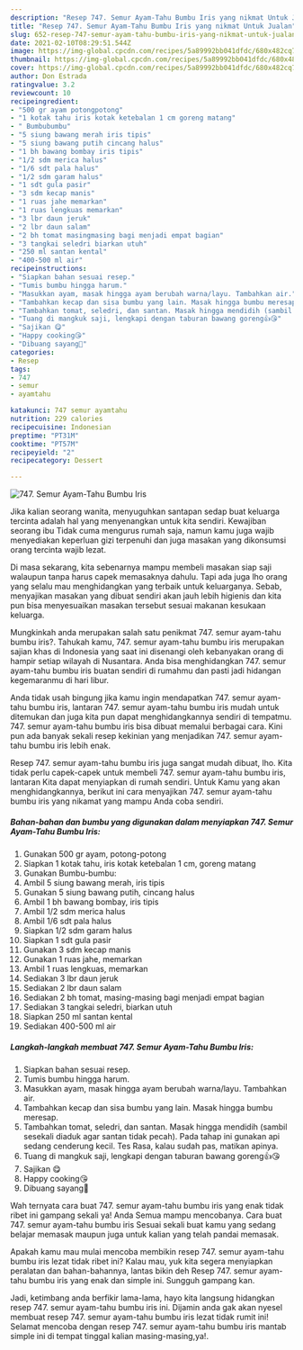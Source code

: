 ```yaml
---
description: "Resep 747. Semur Ayam-Tahu Bumbu Iris yang nikmat Untuk Jualan"
title: "Resep 747. Semur Ayam-Tahu Bumbu Iris yang nikmat Untuk Jualan"
slug: 652-resep-747-semur-ayam-tahu-bumbu-iris-yang-nikmat-untuk-jualan
date: 2021-02-10T08:29:51.544Z
image: https://img-global.cpcdn.com/recipes/5a89992bb041dfdc/680x482cq70/747-semur-ayam-tahu-bumbu-iris-foto-resep-utama.jpg
thumbnail: https://img-global.cpcdn.com/recipes/5a89992bb041dfdc/680x482cq70/747-semur-ayam-tahu-bumbu-iris-foto-resep-utama.jpg
cover: https://img-global.cpcdn.com/recipes/5a89992bb041dfdc/680x482cq70/747-semur-ayam-tahu-bumbu-iris-foto-resep-utama.jpg
author: Don Estrada
ratingvalue: 3.2
reviewcount: 10
recipeingredient:
- "500 gr ayam potongpotong"
- "1 kotak tahu iris kotak ketebalan 1 cm goreng matang"
- " Bumbubumbu"
- "5 siung bawang merah iris tipis"
- "5 siung bawang putih cincang halus"
- "1 bh bawang bombay iris tipis"
- "1/2 sdm merica halus"
- "1/6 sdt pala halus"
- "1/2 sdm garam halus"
- "1 sdt gula pasir"
- "3 sdm kecap manis"
- "1 ruas jahe memarkan"
- "1 ruas lengkuas memarkan"
- "3 lbr daun jeruk"
- "2 lbr daun salam"
- "2 bh tomat masingmasing bagi menjadi empat bagian"
- "3 tangkai seledri biarkan utuh"
- "250 ml santan kental"
- "400-500 ml air"
recipeinstructions:
- "Siapkan bahan sesuai resep."
- "Tumis bumbu hingga harum."
- "Masukkan ayam, masak hingga ayam berubah warna/layu. Tambahkan air."
- "Tambahkan kecap dan sisa bumbu yang lain. Masak hingga bumbu meresap."
- "Tambahkan tomat, seledri, dan santan. Masak hingga mendidih (sambil sesekali diaduk agar santan tidak pecah). Pada tahap ini gunakan api sedang cenderung kecil. Tes Rasa, kalau sudah pas, matikan apinya."
- "Tuang di mangkuk saji, lengkapi dengan taburan bawang goreng👍😘"
- "Sajikan 😋"
- "Happy cooking😘"
- "Dibuang sayang🥰"
categories:
- Resep
tags:
- 747
- semur
- ayamtahu

katakunci: 747 semur ayamtahu 
nutrition: 229 calories
recipecuisine: Indonesian
preptime: "PT31M"
cooktime: "PT57M"
recipeyield: "2"
recipecategory: Dessert

---
```



![747. Semur Ayam-Tahu Bumbu Iris](https://img-global.cpcdn.com/recipes/5a89992bb041dfdc/680x482cq70/747-semur-ayam-tahu-bumbu-iris-foto-resep-utama.jpg)

Jika kalian seorang wanita, menyuguhkan santapan sedap buat keluarga tercinta adalah hal yang menyenangkan untuk kita sendiri. Kewajiban seorang ibu Tidak cuma mengurus rumah saja, namun kamu juga wajib menyediakan keperluan gizi terpenuhi dan juga masakan yang dikonsumsi orang tercinta wajib lezat.

Di masa  sekarang, kita sebenarnya mampu membeli masakan siap saji walaupun tanpa harus capek memasaknya dahulu. Tapi ada juga lho orang yang selalu mau menghidangkan yang terbaik untuk keluarganya. Sebab, menyajikan masakan yang dibuat sendiri akan jauh lebih higienis dan kita pun bisa menyesuaikan masakan tersebut sesuai makanan kesukaan keluarga. 



Mungkinkah anda merupakan salah satu penikmat 747. semur ayam-tahu bumbu iris?. Tahukah kamu, 747. semur ayam-tahu bumbu iris merupakan sajian khas di Indonesia yang saat ini disenangi oleh kebanyakan orang di hampir setiap wilayah di Nusantara. Anda bisa menghidangkan 747. semur ayam-tahu bumbu iris buatan sendiri di rumahmu dan pasti jadi hidangan kegemaranmu di hari libur.

Anda tidak usah bingung jika kamu ingin mendapatkan 747. semur ayam-tahu bumbu iris, lantaran 747. semur ayam-tahu bumbu iris mudah untuk ditemukan dan juga kita pun dapat menghidangkannya sendiri di tempatmu. 747. semur ayam-tahu bumbu iris bisa dibuat memalui berbagai cara. Kini pun ada banyak sekali resep kekinian yang menjadikan 747. semur ayam-tahu bumbu iris lebih enak.

Resep 747. semur ayam-tahu bumbu iris juga sangat mudah dibuat, lho. Kita tidak perlu capek-capek untuk membeli 747. semur ayam-tahu bumbu iris, lantaran Kita dapat menyiapkan di rumah sendiri. Untuk Kamu yang akan menghidangkannya, berikut ini cara menyajikan 747. semur ayam-tahu bumbu iris yang nikamat yang mampu Anda coba sendiri.

<!--inarticleads1-->

##### Bahan-bahan dan bumbu yang digunakan dalam menyiapkan 747. Semur Ayam-Tahu Bumbu Iris:

1. Gunakan 500 gr ayam, potong-potong
1. Siapkan 1 kotak tahu, iris kotak ketebalan 1 cm, goreng matang
1. Gunakan  Bumbu-bumbu:
1. Ambil 5 siung bawang merah, iris tipis
1. Gunakan 5 siung bawang putih, cincang halus
1. Ambil 1 bh bawang bombay, iris tipis
1. Ambil 1/2 sdm merica halus
1. Ambil 1/6 sdt pala halus
1. Siapkan 1/2 sdm garam halus
1. Siapkan 1 sdt gula pasir
1. Gunakan 3 sdm kecap manis
1. Gunakan 1 ruas jahe, memarkan
1. Ambil 1 ruas lengkuas, memarkan
1. Sediakan 3 lbr daun jeruk
1. Sediakan 2 lbr daun salam
1. Sediakan 2 bh tomat, masing-masing bagi menjadi empat bagian
1. Sediakan 3 tangkai seledri, biarkan utuh
1. Siapkan 250 ml santan kental
1. Sediakan 400-500 ml air




<!--inarticleads2-->

##### Langkah-langkah membuat 747. Semur Ayam-Tahu Bumbu Iris:

1. Siapkan bahan sesuai resep.
1. Tumis bumbu hingga harum.
1. Masukkan ayam, masak hingga ayam berubah warna/layu. Tambahkan air.
1. Tambahkan kecap dan sisa bumbu yang lain. Masak hingga bumbu meresap.
1. Tambahkan tomat, seledri, dan santan. Masak hingga mendidih (sambil sesekali diaduk agar santan tidak pecah). Pada tahap ini gunakan api sedang cenderung kecil. Tes Rasa, kalau sudah pas, matikan apinya.
1. Tuang di mangkuk saji, lengkapi dengan taburan bawang goreng👍😘
1. Sajikan 😋
1. Happy cooking😘
1. Dibuang sayang🥰




Wah ternyata cara buat 747. semur ayam-tahu bumbu iris yang enak tidak ribet ini gampang sekali ya! Anda Semua mampu mencobanya. Cara buat 747. semur ayam-tahu bumbu iris Sesuai sekali buat kamu yang sedang belajar memasak maupun juga untuk kalian yang telah pandai memasak.

Apakah kamu mau mulai mencoba membikin resep 747. semur ayam-tahu bumbu iris lezat tidak ribet ini? Kalau mau, yuk kita segera menyiapkan peralatan dan bahan-bahannya, lantas bikin deh Resep 747. semur ayam-tahu bumbu iris yang enak dan simple ini. Sungguh gampang kan. 

Jadi, ketimbang anda berfikir lama-lama, hayo kita langsung hidangkan resep 747. semur ayam-tahu bumbu iris ini. Dijamin anda gak akan nyesel membuat resep 747. semur ayam-tahu bumbu iris lezat tidak rumit ini! Selamat mencoba dengan resep 747. semur ayam-tahu bumbu iris mantab simple ini di tempat tinggal kalian masing-masing,ya!.

